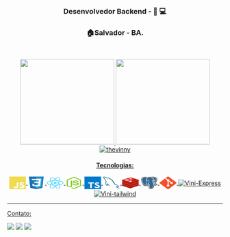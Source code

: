 
<h3 align="center">Desenvolvedor Backend - 🧑‍ 💻</h3>
<h3 align="center">🏠Salvador - BA. </h3>
<h2></h2> 
<br>

<div align="center" style="display: inline_block">
  <a href="https://github.com/TheVinny">
  <img height="200px" width="220px" src="https://github-readme-stats.vercel.app/api?username=TheVinny&show_icons=true&theme=dracula&include_all_commits=true&count_private=true"/>
  <img height="200px" width="220px" src="https://github-readme-stats.vercel.app/api/top-langs/?username=thevinny&layout=compact&langs_count=7&theme=dracula"/>
  <img height="200px" width="220px" src="https://github-readme-streak-stats.herokuapp.com/?user=thevinny&theme=dracula" alt="thevinny" />
</div>
<div>
  
</div>
 
<div style="display: inline_block" align="center">
  <h4>Tecnologias:</h4>
 <img align="center" alt="Vini-Js" height="30" width="40" src="https://raw.githubusercontent.com/devicons/devicon/master/icons/javascript/javascript-plain.svg">
 <img align="center" alt="Vini-CSS" height="30" width="40" src="https://raw.githubusercontent.com/devicons/devicon/master/icons/css3/css3-original.svg">
 <img align="center" alt="Vini-React" height="30" width="40" src="https://raw.githubusercontent.com/devicons/devicon/master/icons/react/react-original.svg">
 <img align="center" alt="Vini-NodeJs" height="30" width="40" src="https://raw.githubusercontent.com/devicons/devicon/master/icons/nodejs/nodejs-original.svg">
 <img align="center" alt="Vini-Typescript" height="30" width="40" src="https://raw.githubusercontent.com/devicons/devicon/master/icons/typescript/typescript-original.svg">
 <img align="center" alt="Vini-MySQL" height="30" width="40" src="https://raw.githubusercontent.com/devicons/devicon/master/icons/mysql/mysql-original.svg">
   <img align="center" alt="Vini-MySQL" height="30" width="40" src="https://raw.githubusercontent.com/devicons/devicon/master/icons/redis/redis-original.svg">
     <img align="center" alt="Vini-MySQL" height="30" width="40" src="https://raw.githubusercontent.com/devicons/devicon/master/icons/postgresql/postgresql-original.svg">
 <img align="center" alt="Vini-Git" height="30" width="40" src="https://raw.githubusercontent.com/devicons/devicon/master/icons/git/git-original.svg">
 <img align="center" alt="Vini-Express" height="30" width="40" src="https://jsurt.github.io/jacks-portfolio/images/color-express-icon%20(1).png">
 <img align="center" alt="Vini-tailwind" height="40" width="40" src="https://cdn.icon-icons.com/icons2/2107/PNG/512/file_type_tailwind_icon_130128.png">
 
  
</div>
 <hr>
<div>
  <p> Contato: </p>
  <a href="https://www.linkedin.com/in/marvinisantana/" target="_blank"><img src="https://img.shields.io/badge/-LinkedIn-%230077B5?style=for-the-badge&logo=linkedin&logoColor=white" target="_blank"></a> 
  <a href="mailto:marcosdev.working@gmail.com" target="_blank"><img src="https://img.shields.io/badge/-Gmail-%23333?style=for-the-badge&logo=gmail&logoColor=white" target="_blank"></a> 
  <a href="https://wa.me/71985125048" target="_blank"><img src="https://img.shields.io/badge/-whatsapp-%ffff?style=for-the-badge&logo=whatsapp&logoColor=white" target="_blank"></a> 
 
</div>
